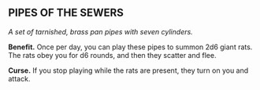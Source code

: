 ## PIPES OF THE SEWERS

_A set of tarnished, brass pan pipes with seven cylinders._

**Benefit.** Once per day, you can play these pipes to summon 2d6 giant rats. The rats obey you for d6 rounds, and then they scatter and flee.

**Curse.** If you stop playing while the rats are present, they turn on you and attack.

